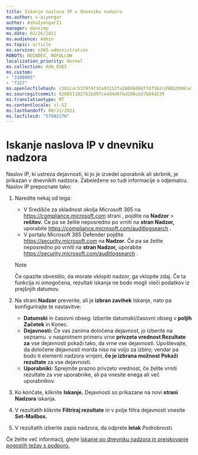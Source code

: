 ```yaml
---
title: Iskanje naslova IP v dnevniku nadzora
ms.author: v-aiyengar
author: AshaIyengar21
manager: dansimp
ms.date: 02/26/2021
ms.audience: Admin
ms.topic: article
ms.service: o365-administration
ROBOTS: NOINDEX, NOFOLLOW
localization_priority: Normal
ms.collection: Adm_O365
ms.custom:
- "3100005"
- "7327"
ms.openlocfilehash: c3b1cac5379f4f3da93152fa20086068f7df562cd98b2980ce1b4280e0aa6d5f
ms.sourcegitcommit: 920051182781bd97ce4d4d6fbd268cb37b84d239
ms.translationtype: MT
ms.contentlocale: sl-SI
ms.lasthandoff: 08/11/2021
ms.locfileid: "57902276"
---
```

# <a name="find-the-ip-address-in-audit-log"></a>Iskanje naslova IP v dnevniku nadzora

Naslov IP, ki ustreza dejavnosti, ki jo je izvedel uporabnik ali skrbnik, je prikazan v dnevnikih nadzora. Zabeležene so tudi informacije o odjemalcu. Naslov IP prepoznate tako:

1. Naredite nekaj od tega:
   - V Središče za skladnost okolja Microsoft 365 na <https://compliance.microsoft.com> strani , pojdite na **Nadzor** \> **rešitev.** Če pa se želite neposredno po vrniti na **stran Nadzor,** uporabite <https://compliance.microsoft.com/auditlogsearch> .
   - V portalu Microsoft 365 Defender pojdite <https://security.microsoft.com> na **Nadzor**. Če pa se želite neposredno po vrniti na **stran Nadzor,** uporabite <https://security.microsoft.com/auditlogsearch> .

    > [!NOTE]
    > Če opazite obvestilo, da morate vklopiti nadzor, ga vklopite zdaj. Če ta funkcija ni omogočena, rezultati iskanja ne bodo mogli vleči podatkov iz prejšnjih datumov.

2. Na strani **Nadzor** preverite, ali je **izbran zavihek** Iskanje, nato pa konfigurirajte te nastavitve:
   - **Datumski** in časovni obseg: Izberite datumski/časovni obseg v **poljih** **Začetek** in Konec.
   - **Dejavnosti:** Če vas zanima določena dejavnost, jo izberite na seznamu. v nasprotnem primeru vrne **privzeta vrednost Rezultate za** vse dejavnosti pokaži tako, da vrne vse dejavnosti. Upoštevajte, da določene dejavnosti morda niso na voljo za izbiro; vendar pa bodo ti elementi nadzora vrnjeni, **če je izbrana možnost Pokaži rezultate** za vse dejavnosti.
   - **Uporabniki:** Sprejmite prazno privzeto vrednost, če želite vrniti rezultate za vse uporabnike, ali pa vnesite enega ali več uporabnikov.

3. Ko končate, kliknite **Iskanje.** Dejavnosti so prikazane na novi **strani Nadzora** iskanja.

4. V rezultatih kliknite **Filtriraj rezultate** in v polje filtra dejavnosti vnesite **Set-Mailbox.**

5. V rezultatih izberite zapis nadzora, da odprete **letak** Podrobnosti.

Če želite več informacij, glejte [Iskanje po dnevniku nadzora in preiskovanje pogostih težav s podporo.](https://docs.microsoft.com/microsoft-365/compliance/auditing-troubleshooting-scenarios)
